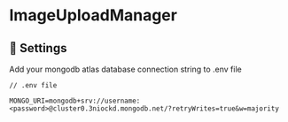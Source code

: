 # **ImageUploadManager**

## **🔧 Settings**

<!-- ## **.env settings** -->

Add your mongodb atlas database connection string to .env file

```
// .env file

MONGO_URI=mongodb+srv://username:<password>@cluster0.3niockd.mongodb.net/?retryWrites=true&w=majority
```
